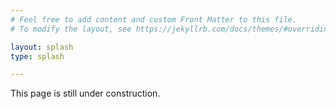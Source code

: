 ```yaml
---
# Feel free to add content and custom Front Matter to this file.
# To modify the layout, see https://jekyllrb.com/docs/themes/#overriding-theme-defaults

layout: splash
type: splash

---
```



This page is still under construction.